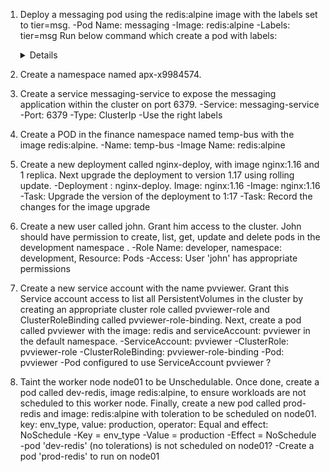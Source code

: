 1. Deploy a messaging pod using the redis:alpine image with the labels set to tier=msg.
   -Pod Name: messaging
   -Image: redis:alpine
   -Labels: tier=msg
   Run below command which create a pod with labels:
   <details>
     
    ```
   kubectl run messaging --image=redis:alpine --labels=tier=msg
   ```
   </details>  

2. Create a namespace named apx-x9984574.

3. Create a service messaging-service to expose the messaging application within the cluster on port 6379.
   -Service: messaging-service
   -Port: 6379
   -Type: ClusterIp
   -Use the right labels

4. Create a POD in the finance namespace named temp-bus with the image redis:alpine.
   -Name: temp-bus
   -Image Name: redis:alpine

5. Create a new deployment called nginx-deploy, with image nginx:1.16 and 1 replica. Next upgrade the deployment to version 1.17 using rolling update.
   -Deployment : nginx-deploy. Image: nginx:1.16
   -Image: nginx:1.16
   -Task: Upgrade the version of the deployment to 1:17
   -Task: Record the changes for the image upgrade

6. Create a new user called john. Grant him access to the cluster. John should have permission to create, list, get, update and delete pods in the development namespace .
   -Role Name: developer, namespace: development, Resource: Pods
   -Access: User 'john' has appropriate permissions

7. Create a new service account with the name pvviewer. Grant this Service account access to list all PersistentVolumes in the cluster by creating an appropriate cluster role called pvviewer-role and ClusterRoleBinding called pvviewer-role-binding.
   Next, create a pod called pvviewer with the image: redis and serviceAccount: pvviewer in the default namespace.
   -ServiceAccount: pvviewer
   -ClusterRole: pvviewer-role
   -ClusterRoleBinding: pvviewer-role-binding
   -Pod: pvviewer
   -Pod configured to use ServiceAccount pvviewer ?

8. Taint the worker node node01 to be Unschedulable. Once done, create a pod called dev-redis, image redis:alpine, to ensure workloads are not scheduled to this worker node. Finally, create a new pod called prod-redis and image: redis:alpine with toleration to be scheduled on node01.
   key: env_type, value: production, operator: Equal and effect: NoSchedule
   -Key = env_type
   -Value = production
   -Effect = NoSchedule
   -pod 'dev-redis' (no tolerations) is not scheduled on node01?
   -Create a pod 'prod-redis' to run on node01
